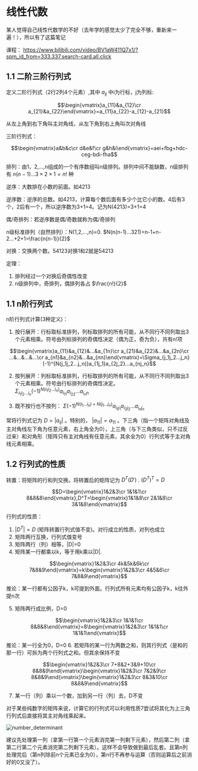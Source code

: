 # 线性代数

某人觉得自己线性代数学的不好（去年学的感觉太少了完全不够，重新来一遍！），所以有了这篇笔记

课程： https://www.bilibili.com/video/BV1aW411Q7x1/?spm_id_from=333.337.search-card.all.click

## 1.1 二阶三阶行列式

定义二阶行列式（2行2列4个元素）,其中 $a_{ij}$ 中i为行标，j为列标:

$$\begin{vmatrix}a_{11}&a_{12}\cr a_{21}&a_{22}\end{vmatrix}=a_{11}a_{22}-a_{12}-a_{21}$$

从左上角到右下角叫主对角线，从左下角到右上角叫次对角线

三阶行列式：

$$\begin{vmatrix}a&b&c\cr d&e&f\cr g&h&i\end{vmatrix}=aei+fbg+hdc-ceg-bdi-fha$$

排列：由1，2,...,n组成的一个有序数组叫n级排列。排列中间不能缺数，n级排列有 $n(n-1)...3\times 2\times 1=n!$ 种

逆序：大数排在小数的前面。如4213

逆序数：逆序的总数。如4213，计算每个数后面有多少个比它小的数。4后有3个，2后有一个，所以逆序数为3+1=4。记为N(4213)=3+1=4

偶/奇排列：若逆序数是偶/奇数就称为偶/奇排列

n级标准排列（自然排列）：N(1,2,...,n)=0. $N(n(n-1)...321)=n-1+n-2...+2+1=\frac{n(n-1)}{2}$

对换：交换两个数。54123对换1和2就是54213

定理：
1. 排列经过一个对换后奇偶性改变
2. n级排列中，奇排列，偶排列各占 $\frac{n!}{2}$

## 1.1 n阶行列式

n阶行列式计算(3种定义)：
1. 按行展开：行标取标准排列，列标取排列的所有可能，从不同行不同列取出3个元素相乘。符号由列标排列的奇偶性决定（偶为正，奇为负），共有n!项

$$\begin{vmatrix}a_{11}&a_{12}&...&a_{1n}\cr a_{21}&a_{22}&...&a_{2n}\cr ...&...&...&...\cr a_{n1}&a_{n2}&...&a_{nn}\end{vmatrix}=\Sigma_{j_1j_2...j_n}(-1)^{N(j_1j_2...j_n)}a_{1j_1}a_{2j_2}...a_{nj_n}$$

2. 按列展开：列标取标准排列，行标取排列的所有可能，从不同行不同列取出3个元素相乘。符号由行标排列的奇偶性决定。 $\Sigma_{i_1i_2...i_n}(-1)^{N(i_1i_2...i_n)}a_{i_11}a_{i_22}...a_{i_nn}$

3. 既不按行也不按列： $\Sigma(-1)^{N(i_1...i_n)+N(j_1...j_n)}a_{i_1j_1}a_{i_2j_2}...a_{i_nj_n}$

常将行列式记为 $D=|a_{ij}|$ 。特别的， $|a_{11}|=a_{11}$ 。下三角（指一个矩阵对角线及主对角线左下角为任意元素，右上角全为0），上三角（与下三角类似，只不过反过来）和对角形（矩阵只有主对角线有任意元素，其余全为0）行列式等于主对角线元素相乘。

## 1.2 行列式的性质

转置：将矩阵的行和列交换。将转置后的矩阵记为 $D^T(D')$ . $(D^T)^T=D$

$$D=\begin{vmatrix}1&2&3\cr 1&1&1\cr 8&8&8\end{vmatrix},D^T=\begin{vmatrix}1&1&8\cr 2&1&8\cr 3&1&8\end{vmatrix}$$

行列式的性质：
1. $|D^T|=D$ (矩阵转置行列式值不变)。对行成立的性质，对列也成立
2. 矩阵两行互换，行列式值变号
3. 矩阵两行（列）相等，|D|=0
4. 矩阵某一行都乘以k，等于用k乘以|D|. 

$$\begin{vmatrix}1&2&3\cr 4k&5k&6k\cr 7&8&9\end{vmatrix}=k\begin{vmatrix}1&2&3\cr 4&5&6\cr 7&8&9\end{vmatrix}$$

推论：某一行都有公因子k，k可提到外面。行列式所有元素均有公因子k，k往外提n次

5. 矩阵两行成比例，D=0

$$\begin{vmatrix}1&2&3\cr 1&1&1\cr 8&8&8\end{vmatrix}=8\begin{vmatrix}1&2&3\cr 1&1&1\cr 1&1&1\end{vmatrix}$$

推论：某一行全为0，D=0
6. 若矩阵的某一行为两数之和，则其行列式（是和的那一行）可拆为两个行列式之和。但其余保持不变

$$\begin{vmatrix}1&2&3\cr 7+8&2+3&9+10\cr 8&8&9\end{vmatrix}\begin{vmatrix}1&2&3\cr 7&2&9\cr 8&8&9\end{vmatrix}\begin{vmatrix}1&2&3\cr 8&3&10\cr 8&8&9\end{vmatrix}$$

7. 某一行（列）乘以一个数，加到另一行（列）去，D不变

对于某些纯数字的矩阵来说，计算它的行列式可以利用性质7尝试将其化为上三角行列式后直接将其主对角线乘起来。

![number_determinant](../../images/number_determinant.png)

建议先处理第一列（拿第一行第一个元素消完第一列剩下元素），然后第二列（拿第二行第二个元素消完第二列剩下元素）。这样不会导致做到最后乱套。且第n列处理完后（第n列除前n个元素已全为0），第n行不再参与运算（否则运算后之前消好的0又没了）。